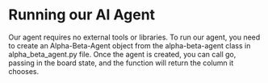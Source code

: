 # Running our AI Agent
Our agent requires no external tools or libraries.
To run our agent, you need to create an Alpha-Beta-Agent object from the alpha-beta-agent class in alpha_beta_agent.py file.
Once the agent is created, you can call go, passing in the board state, and the function will return the column it chooses.

